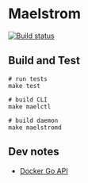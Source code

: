 # Maelstrom

[![Build status](https://gitlab.com/coopernurse/maelstrom/badges/master/build.svg)](https://gitlab.com/coopernurse/maelstrom/-/jobs)

## Build and Test

```
# run tests
make test

# build CLI
make maelctl

# build daemon
make maelstromd
```

## Dev notes

* [Docker Go API](https://docs.docker.com/develop/sdk/examples/#list-and-manage-containers)